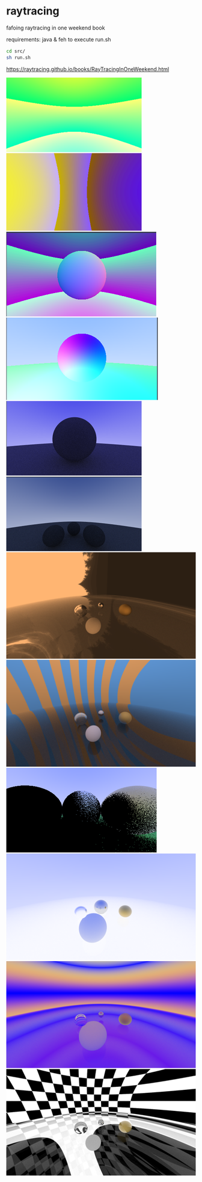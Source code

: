 # raytracing
fafoing raytracing in one weekend book

requirements: java & feh to execute run.sh

```bash
cd src/
sh run.sh
```
https://raytracing.github.io/books/RayTracingInOneWeekend.html

![image1](outputs/Ggl_ZuPaEAAi9lu.png)
![image2](outputs/Ggl_ibGaQAAlM52.png)
![image3](outputs/GgmyvS7bsAAfrDS.png)
![image4](outputs/GhWR3Rra4AAca6L.png)
![image5](outputs/GhuIeRPaoAAYsja.png)
![image6](outputs/GhuKZOFbgAEkE6Z.png)
![image7](outputs/feh_003143_000001_output.png)
![image8](outputs/feh_003617_000001_output.png)
![image9](outputs/feh_008489_000001_output.png)
![image10](outputs/feh_008783_000001_output.png)
![image11](outputs/feh_009670_000001_output.png)
![image12](outputs/feh_011025_000001_output.png)

